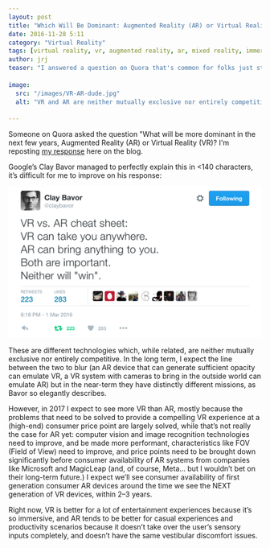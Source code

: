 ```yaml
---
layout: post
title: "Which Will Be Dominant: Augmented Reality (AR) or Virtual Reality (VR)?"
date: 2016-11-28 5:11
category: "Virtual Reality"
tags: [virtual reality, vr, augmented reality, ar, mixed reality, immersive technologies, technology, futurism]
author: jrj
teaser: "I answered a question on Quora that's common for folks just starting to explore immersive technologies..."

image:
  src: "/images/VR-AR-dude.jpg"
  alt: "VR and AR are neither mutually exclusive nor entirely competitive"

---
```


Someone on Quora asked the question "What will be more dominant in the next few years, Augmented Reality (AR) or Virtual Reality (VR)? I'm reposting <a href="https://www.quora.com/What-will-be-more-dominant-in-the-next-few-years-augmented-reality-or-virtual-reality/answer/Joseph-R-Jones?srid=oWkM&share=605d933c">my response</a> here on the blog.

Google’s Clay Bavor managed to perfectly explain this in <140 characters, it’s difficult for me to improve on his response:

<a href="https://twitter.com/claybavor/status/704853268393025541"><img src="/images/bavor-tweet.png" ALT="VR vs. AR cheat sheet: VR can take you anywhere. AR can bring anything to you. Both are important. Neither will win."/></a>

These are different technologies which, while related, are neither mutually exclusive nor entirely competitive. In the long term, I expect the line between the two to blur (an AR device that can generate sufficient opacity can emulate VR, a VR system with cameras to bring in the outside world can emulate AR) but in the near-term they have distinctly different missions, as Bavor so elegantly describes.

However, in 2017 I expect to see more VR than AR, mostly because the problems that need to be solved to provide a compelling VR experience at a (high-end) consumer price point are largely solved, while that’s not really the case for AR yet: computer vision and image recognition technologies need to improve, and be made more performant, characteristics like FOV (Field of View) need to improve, and price points need to be brought down significantly before consumer availability of AR systems from companies like Microsoft and MagicLeap (and, of course, Meta… but I wouldn’t bet on their long-term future.) I expect we’ll see consumer availability of first generation consumer AR devices around the time we see the NEXT generation of VR devices, within 2–3 years.

Right now, VR is better for a lot of entertainment experiences because it’s so immersive, and AR tends to be better for casual experiences and productivity scenarios because it doesn’t take over the user’s sensory inputs completely, and doesn’t have the same vestibular discomfort issues.